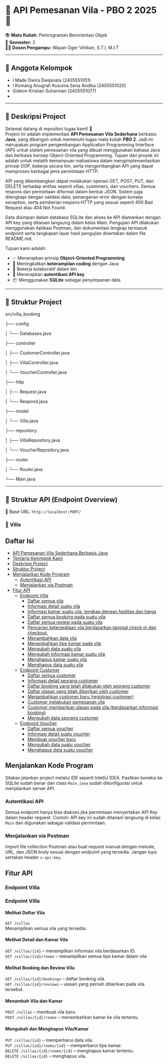 # 🌴 API Pemesanan Vila - PBO 2 2025 🌴

📚 **Mata Kuliah:** Pemrograman Berorientasi Objek  
📆 **Semester:** 2  
👨‍🏫 **Dosen Pengampu:** Wayan Oger Vihikan, S.T.I, M.I.T  

---

## 👥 Anggota Kelompok
- I Made Dwira Dwijanata              (2405551051)
- I Komang Anugrah Kusuma Sena Andika (2405551020)
- Gideon Kristian Suharman            (2405551077)
-

---

## 📌 Deskripsi Project

Selamat datang di repositori tugas kami! 🎉  
Project ini adalah implementasi **API Pemesanan Vila Sederhana** berbasis **Java**, yang dibangun untuk memenuhi tugas mata kuliah **PBO 2**. Jadi ini merupakan program pengembangan Application Programming Interface (API) untuk sistem pemesanan vila yang dibuat menggunakan bahasa Java dan berbasis konsep Object-Oriented Programming. Tujuan dari proyek ini adalah untuk melatih kemampuan mahasiswa dalam mengimplementasikan prinsip OOP, bekerja secara tim, serta mengembangkan API yang dapat memproses berbagai jenis permintaan HTTP.

API yang dikembangkan dapat melakukan operasi GET, POST, PUT, dan DELETE terhadap entitas seperti villas, customers, dan vouchers. Semua respons dan permintaan diformat dalam bentuk JSON. Sistem juga dilengkapi dengan validasi data, penanganan error dengan konsep exception, serta pemberian respons HTTP yang sesuai seperti 400 Bad Request atau 404 Not Found.

Data disimpan dalam database SQLite dan akses ke API diamankan dengan API key yang ditanam langsung dalam kelas Main. Pengujian API dilakukan menggunakan Aplikasi Postman, dan dokumentasi lengkap termasuk endpoint serta tangkapan layar hasil pengujian disertakan dalam file README.md.

Tujuan kami adalah:
- ✅ Menerapkan prinsip **Object-Oriented Programming**
- 🧠 Meningkatkan **keterampilan coding** dengan Java
- 🤝 Bekerja kolaboratif dalam tim
- 🔐 Menerapkan **autentikasi API key**
- 📦 Menggunakan **SQLite** sebagai penyimpanan data

---

## 📁 Struktur Project
src/villa_booking

├── config

│ └── Databases.java

├── controller

│ ├── CustomerController.java

│ ├── VillaController.java

│ └── VoucherController.java

├── http

│ ├── Request.java

│ └── Respond.java

├── model

│ └── Villa.java

├── repository

│ ├── VillaRepository.java

│ └── VoucherRepository.java

├── router

│ └── Router.java

└── Main.java

---

## 🧱 Struktur API (Endpoint Overview)

📍 Base URL: `http://localhost:PORT/`

### 🏡 **Villa**

## Daftar Isi
- [API Pemesanan Vila Sederhana Berbasis Java](#-api-pemesanan-vila---pbo-2-2025-)
- [Tentang Kelompok Kami](#-anggota-kelompok)
- [Deskripsi Project](#-deskripsi-project)
- [Struktur Project](#-struktur-project)  
- [Menjalankan Kode Program](#menjalankan-kode-program)
  - [Autentikasi API](#autentikasi-api)
  - [Menjalankan via Postman](#menjalankan-via-postman)
- [Fitur API](#fitur-api)
  - [Endpoint Villa](#endpoint-villa)
    - [Daftar semua vila](#melihat-daftar-vila)
    - [Informasi detail suatu vila](#melihat-detail-dan-kamar-vila)
    - [Informasi kamar suatu vila, lengkap dengan fasilitas dan harga](#melihat-booking-dan-review-vila)
    - [Daftar semua booking pada suatu vila](#menambah-vila-dan-kamar)
    - [Daftar semua review pada suatu vila](#mengubah-dan-menghapus-vilakamar)
    - [Pencarian ketersediaan vila berdasarkan tanggal check-in dan checkout. ](#mengubah-dan-menghapus-vilakamar)
    - [Menambahkan data vila](#mengubah-dan-menghapus-vilakamar)
    - [Menambahkan tipe kamar pada vila](#mengubah-dan-menghapus-vilakamar)
    - [Mengubah data suatu vila](#mengubah-dan-menghapus-vilakamar)
    - [Mengubah informasi kamar suatu vila](#mengubah-dan-menghapus-vilakamar)
    - [Menghapus kamar suatu vila](#mengubah-dan-menghapus-vilakamar)
    - [Menghapus data suatu vila](#mengubah-dan-menghapus-vilakamar)
  - [Endpoint Customer](#endpoint-villa)
    - [Daftar semua customer ](#melihat-daftar-vila)
    - [Informasi detail seorang customer](#mengubah-dan-menghapus-vilakamar)
    - [Daftar booking yang telah dilakukan oleh seorang customer](#mengubah-dan-menghapus-vilakamar)
    - [Daftar ulasan yang telah diberikan oleh customer](#mengubah-dan-menghapus-vilakamar)
    - [Menambahkan customer baru (registrasi customer)](#mengubah-dan-menghapus-vilakamar)
    - [Customer melakukan pemesanan vila](#mengubah-dan-menghapus-vilakamar)
    - [Customer memberikan ulasan pada vila (berdasarkan informasi booking)](#mengubah-dan-menghapus-vilakamar)
    - [Mengubah data seorang customer](#mengubah-dan-menghapus-vilakamar)
  - [Endpoint Voucher](#endpoint-villa)
    - [Daftar semua voucher](#mengubah-dan-menghapus-vilakamar)
    - [Informasi detail suatu voucher](#mengubah-dan-menghapus-vilakamar)
    - [Membuat voucher baru](#mengubah-dan-menghapus-vilakamar)
    - [Mengubah data suatu voucher](#mengubah-dan-menghapus-vilakamar)
    - [Menghapus data suatu voucher](#mengubah-dan-menghapus-vilakamar)


## Menjalankan Kode Program
Silakan jalankan project melalui IDE seperti IntelliJ IDEA. Pastikan koneksi ke SQLite sudah benar dan class `Main.java` sudah dikonfigurasi untuk menjalankan server API.

### Autentikasi API
Semua endpoint hanya bisa diakses jika permintaan menyertakan API Key dalam header request. Contoh:
API key ini sudah ditanam langsung di kelas `Main` dan digunakan sebagai validasi permintaan.

### Menjalankan via Postman
Import file collection Postman atau buat request manual dengan metode, URL, dan JSON body sesuai dengan endpoint yang tersedia. Jangan lupa sertakan header `x-api-key`.

## Fitur API

### Endpoint Villa

### Endpoint Villa

#### Melihat Daftar Vila
`GET /villas`  
Menampilkan semua vila yang tersedia.

#### Melihat Detail dan Kamar Vila
`GET /villas/{id}` – menampilkan informasi vila berdasarkan ID.  
`GET /villas/{id}/rooms` – menampilkan semua tipe kamar dalam vila.

#### Melihat Booking dan Review Vila
`GET /villas/{id}/bookings` – daftar booking vila.  
`GET /villas/{id}/reviews` – ulasan yang pernah diberikan pada vila tersebut.

#### Menambah Vila dan Kamar
`POST /villas` – membuat vila baru.  
`POST /villas/{id}/rooms` – menambahkan kamar ke vila tertentu.

#### Mengubah dan Menghapus Vila/Kamar
`PUT /villas/{id}` – memperbarui data vila.  
`PUT /villas/{id}/rooms/{id}` – memperbarui tipe kamar.  
`DELETE /villas/{id}/rooms/{id}` – menghapus kamar tertentu.  
`DELETE /villas/{id}` – menghapus vila.
